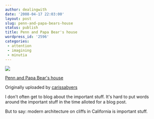```yaml
---
author: dealingwith
date: '2008-04-17 22:03:00'
layout: post
slug: penn-and-papa-bears-house
status: publish
title: Penn and Papa Bear's house
wordpress_id: '2596'
categories:
 - attention
 - imagining
 - minutia
---
```


[![][1]][2]

[Penn and Papa Bear's house][3]

Originally uploaded by [carissabyers][4]

I don't often get to blog about the important stuff. It's hard to put words
around the important stuff in the time alloted for a blog post.


But to say: modern architecture on cliffs in California is important stuff.

   [1]: http://farm3.static.flickr.com/2184/2421543282_972e002463_m.jpg

   [2]: http://www.flickr.com/photos/carissabyers/2421543282/ (photo sharing)

   [3]: http://www.flickr.com/photos/carissabyers/2421543282/

   [4]: http://www.flickr.com/people/carissabyers/

